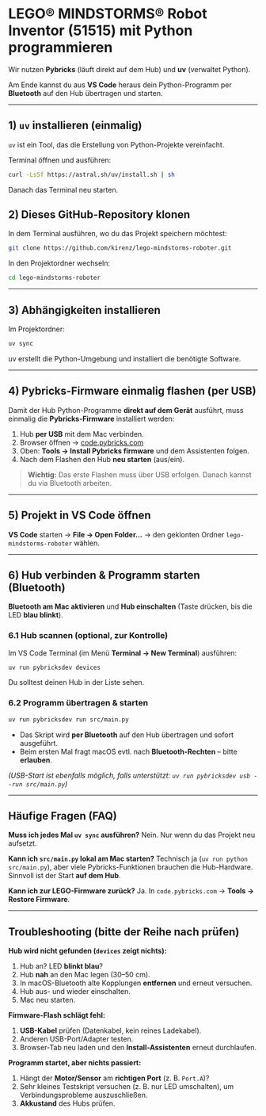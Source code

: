 # LEGO® MINDSTORMS® Robot Inventor (51515) mit Python programmieren

Wir nutzen **Pybricks** (läuft direkt auf dem Hub) und **uv** (verwaltet Python).

Am Ende kannst du aus **VS Code** heraus dein Python-Programm per **Bluetooth** auf den Hub übertragen und starten.

---

## 1) `uv` installieren (einmalig)

`uv` ist ein Tool, das die Erstellung von Python-Projekte vereinfacht. 

Terminal öffnen und ausführen:

```bash
curl -LsSf https://astral.sh/uv/install.sh | sh
```

Danach das Terminal neu starten.

## 2) Dieses GitHub-Repository klonen

In dem Terminal ausführen, wo du das Projekt speichern möchtest:

```bash
git clone https://github.com/kirenz/lego-mindstorms-roboter.git
```

In den Projektordner wechseln:

```bash
cd lego-mindstorms-roboter
```


---

## 3) Abhängigkeiten installieren

Im Projektordner:

```bash
uv sync
```

uv erstellt die Python-Umgebung und installiert die benötigte Software.

---

## 4) Pybricks-Firmware einmalig flashen (per USB)

Damit der Hub Python-Programme **direkt auf dem Gerät** ausführt, muss einmalig die **Pybricks-Firmware** installiert werden:

1. Hub **per USB** mit dem Mac verbinden.
2. Browser öffnen → [code.pybricks.com](https://code.pybricks.com)
3. Oben: **Tools → Install Pybricks firmware** und dem Assistenten folgen.
4. Nach dem Flashen den Hub **neu starten** (aus/ein).


> **Wichtig:** Das erste Flashen muss über USB erfolgen. Danach kannst du via Bluetooth arbeiten.



---

## 5) Projekt in VS Code öffnen 

**VS Code** starten → **File → Open Folder…** → den geklonten Ordner `lego-mindstorms-roboter` wählen.


---

## 6) Hub verbinden & Programm starten (Bluetooth)

**Bluetooth am Mac aktivieren** und **Hub einschalten** (Taste drücken, bis die LED **blau blinkt**).

### 6.1 Hub scannen (optional, zur Kontrolle)

Im VS Code Terminal (im Menü **Terminal → New Terminal**) ausführen:

```bash
uv run pybricksdev devices
```

Du solltest deinen Hub in der Liste sehen.

### 6.2 Programm übertragen & starten

```bash
uv run pybricksdev run src/main.py
```

* Das Skript wird **per Bluetooth** auf den Hub übertragen und sofort ausgeführt.
* Beim ersten Mal fragt macOS evtl. nach **Bluetooth-Rechten** – bitte **erlauben**.

*(USB-Start ist ebenfalls möglich, falls unterstützt: `uv run pybricksdev usb --run src/main.py`)*

---

## Häufige Fragen (FAQ)

**Muss ich jedes Mal `uv sync` ausführen?**
Nein. Nur wenn du das Projekt neu aufsetzt.

**Kann ich `src/main.py` lokal am Mac starten?**
Technisch ja (`uv run python src/main.py`), aber viele Pybricks-Funktionen brauchen die Hub-Hardware. Sinnvoll ist der Start **auf dem Hub**.


**Kann ich zur LEGO-Firmware zurück?**
Ja. In `code.pybricks.com` → **Tools → Restore Firmware**.

---

## Troubleshooting (bitte der Reihe nach prüfen)

**Hub wird nicht gefunden (`devices` zeigt nichts):**

1. Hub an? LED **blinkt blau**?
2. Hub **nah** an den Mac legen (30–50 cm).
3. In macOS-Bluetooth alte Kopplungen **entfernen** und erneut versuchen.
4. Hub aus- und wieder einschalten.
5. Mac neu starten.

**Firmware-Flash schlägt fehl:**

1. **USB-Kabel** prüfen (Datenkabel, kein reines Ladekabel).
2. Anderen USB-Port/Adapter testen.
3. Browser-Tab neu laden und den **Install-Assistenten** erneut durchlaufen.

**Programm startet, aber nichts passiert:**

1. Hängt der **Motor/Sensor** am **richtigen Port** (z. B. `Port.A`)?
2. Sehr kleines Testskript versuchen (z. B. nur LED umschalten), um Verbindungsprobleme auszuschließen.
3. **Akkustand** des Hubs prüfen.
